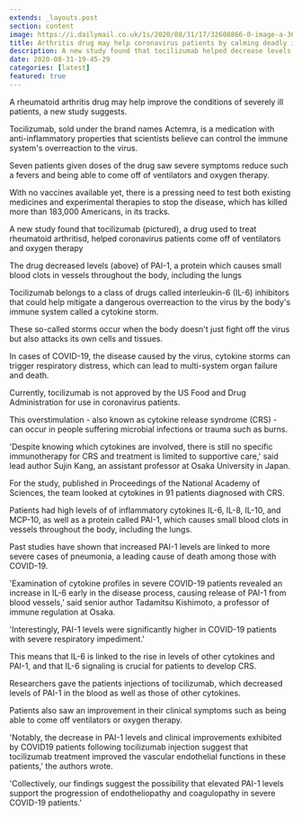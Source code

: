 ```yaml
---
extends: _layouts.post
section: content
image: https://i.dailymail.co.uk/1s/2020/08/31/17/32608866-0-image-a-36_1598892160211.jpg 
title: Arthritis drug may help coronavirus patients by calming deadly inflammatory cytokine storms 
description: A new study found that tocilizumab helped decrease levels of PAI-1, a protein which causes small blood clots in vessels throughout the body, including the lungs, in coronavirus patients. 
date: 2020-08-31-19-45-29 
categories: [latest] 
featured: true 
--- 
```

A rheumatoid arthritis drug may help improve the conditions of severely ill patients, a new study suggests.  

Tocilizumab, sold under the brand names Actemra, is a medication with anti-inflammatory properties that scientists believe can control the immune system's overreaction to the virus.    

Seven patients given doses of the drug saw severe symptoms reduce such a fevers and being able to come off of ventilators and oxygen therapy.

With no vaccines available yet, there is a pressing need to test both existing medicines and experimental therapies to stop the disease, which has killed more than 183,000 Americans, in its tracks. 

A new study found that tocilizumab (pictured), a drug used to treat rheumatoid arthritisd, helped coronavirus patients come off of ventilators and oxygen therapy

The drug decreased levels (above) of PAI-1, a protein which causes small blood clots in vessels throughout the body, including the lungs

Tocilizumab belongs to a class of drugs called interleukin-6 (IL-6) inhibitors that could help mitigate a dangerous overreaction to the virus by the body's immune system called a cytokine storm.

These so-called storms occur when the body doesn't just fight off the virus but also attacks its own cells and tissues.

In cases of COVID-19, the disease caused by the virus, cytokine storms can trigger respiratory distress, which can lead to multi-system organ failure and death.

Currently, tocilizumab is not approved by the US Food and Drug Administration for use in coronavirus patients.

This overstimulation - also known as cytokine release syndrome (CRS) - can occur in people suffering microbial infections or trauma such as burns.



'Despite knowing which cytokines are involved, there is still no specific immunotherapy for CRS and treatment is limited to supportive care,' said lead author Sujin Kang, an assistant professor at Osaka University in Japan.

For the study, published in Proceedings of the National Academy of Sciences, the team looked at cytokines in 91 patients diagnosed with CRS.

Patients had high levels of of inflammatory cytokines IL-6, IL-8, IL-10, and MCP-10, as well as a protein called PAI-1, which causes small blood clots in vessels throughout the body, including the lungs.

Past studies have shown that increased PAI-1 levels are linked to more severe cases of pneumonia, a leading cause of death among those with COVID-19.  

'Examination of cytokine profiles in severe COVID-19 patients revealed an increase in IL-6 early in the disease process, causing release of PAI-1 from blood vessels,' said senior author Tadamitsu Kishimoto, a professor of immune regulation at Osaka.

'Interestingly, PAI-1 levels were significantly higher in COVID-19 patients with severe respiratory impediment.' 





This means that IL-6 is linked to the rise in levels of other cytokines and PAI-1, and that IL-6 signaling is crucial for patients to develop CRS.

Researchers gave the patients injections of tocilizumab, which decreased levels of PAI-1 in the blood as well as those of other cytokines.

Patients also saw an improvement in their clinical symptoms such as being able to come off ventilators or oxygen therapy. 

'Notably, the decrease in PAI-1 levels and clinical improvements exhibited by COVID19 patients following tocilizumab injection suggest that tocilizumab treatment improved the vascular endothelial functions in these patients,' the authors wrote.

'Collectively, our findings suggest the possibility that elevated PAI-1 levels support the progression of endotheliopathy and coagulopathy in severe COVID-19 patients.'



